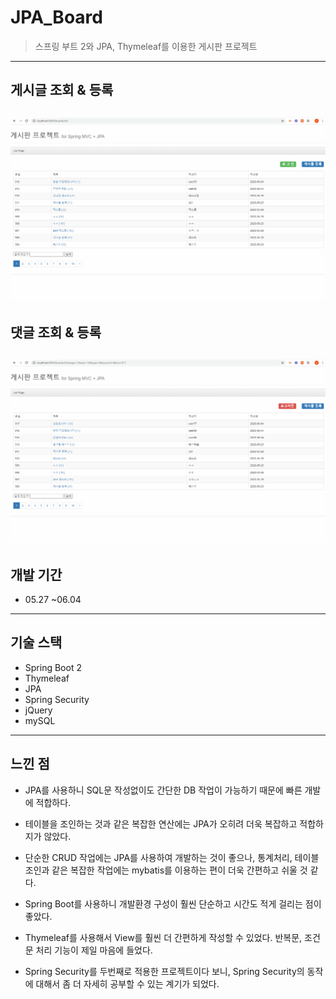 # JPA_Board
> 스프링 부트 2와 JPA, Thymeleaf를 이용한 게시판 프로젝트
---
## 게시글 조회 & 등록
![게시글](./images/게시글.gif)
---
## 댓글 조회 & 등록
![댓글](./images/댓글.gif)
--
## 개발 기간 
- 05.27 ~06.04
---
## 기술 스택
- Spring Boot 2
- Thymeleaf
- JPA
- Spring Security
- jQuery
- mySQL
---
## 느낀 점
- JPA를 사용하니 SQL문 작성없이도 간단한 DB 작업이 가능하기 때문에 빠른 개발에 적합하다.

- 테이블을 조인하는 것과 같은 복잡한 연산에는 JPA가 오히려 더욱 복잡하고 적합하지가 않았다.

- 단순한 CRUD 작업에는 JPA를 사용하여 개발하는 것이 좋으나, 통계처리, 테이블 조인과 같은 
  복잡한 작업에는 mybatis를 이용하는 편이 더욱 간편하고 쉬울 것 같다.

- Spring Boot를 사용하니 개발환경 구성이 훨씬 단순하고 시간도 적게 걸리는 점이 좋았다.

- Thymeleaf를 사용해서 View를 훨씬 더 간편하게 작성할 수 있었다. 반복문, 조건문 처리 기능이 제일 마음에 들었다.

- Spring Security를 두번째로 적용한 프로젝트이다 보니, Spring Security의 동작에 대해서 좀 더 자세히 공부할 수 있는 계기가 되었다.
